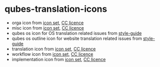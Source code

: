 # qubes-translation-icons

- orga icon from [icon set](https://www.iconfinder.com/iconsets/business-management-3-4), [CC licence](https://creativecommons.org/licenses/by/3.0/)
- misc icon from [icon set](https://www.iconfinder.com/iconsets/amenities-solid-ii), [CC licence](https://creativecommons.org/licenses/by/3.0/)
- qubes os icon for OS translation related issues from [style-guide](https://www.qubes-os.org/doc/style-guide/)
- qubes os outline icon for website translation related issues from [style-guide](https://www.qubes-os.org/doc/style-guide/)
- translation icon from [icon set](https://www.iconfinder.com/iconsets/pinpoint-interface), [CC licence](https://creativecommons.org/licenses/by/3.0/)
- workflow icon from [icon set](https://www.iconfinder.com/iconsets/viiva-business), [CC licence](https://creativecommons.org/licenses/by/3.0/)
- implementation icon from [icon set](https://www.iconfinder.com/iconsets/octicons), [CC licence](https://creativecommons.org/licenses/by/3.0/)
